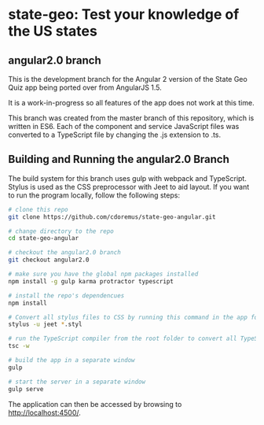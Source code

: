 # state-geo: Test your knowledge of the US states #

## angular2.0 branch ##

This is the development branch for the Angular 2 version of the State Geo Quiz app being
ported over from AngularJS 1.5.

It is a work-in-progress so all features of the app does not work at this time.

This branch was created from the master branch of this repository, which is written in ES6.
Each of the component and service JavaScript files was converted to a TypeScript file by changing the
.js extension to .ts.

## Building and Running the angular2.0 Branch ##

The build system for this branch uses gulp with webpack and TypeScript.
Stylus is used as the CSS preprocessor with Jeet to aid layout. If you want to run the program locally,
follow the following steps:

```bash
# clone this repo
git clone https://github.com/cdoremus/state-geo-angular.git

# change directory to the repo
cd state-geo-angular

# checkout the angular2.0 branch
git checkout angular2.0

# make sure you have the global npm packages installed
npm install -g gulp karma protractor typescript

# install the repo's dependencues
npm install

# Convert all stylus files to CSS by running this command in the app folder and each components folder
stylus -u jeet *.styl

# run the TypeScript compiler from the root folder to convert all TypeScript files to JavaScript
tsc -w

# build the app in a separate window
gulp

# start the server in a separate window
gulp serve
```
The application can then be accessed by browsing to <a href="http://localhost:4500/">http://localhost:4500/</a>.
